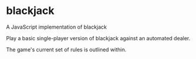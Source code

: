 blackjack
=========

A JavaScript implementation of blackjack

Play a basic single-player version of blackjack against an automated dealer.

The game's current set of rules is outlined within.
